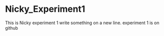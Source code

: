 # Nicky_Experiment1
This is Nicky experiment 1
write something on a new line. experiment 1 is on github
